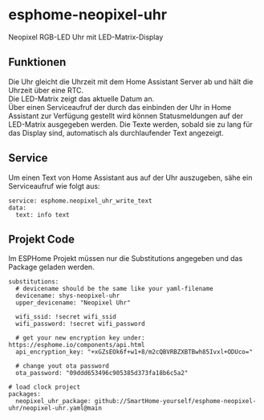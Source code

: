 # esphome-neopixel-uhr
Neopixel RGB-LED Uhr mit LED-Matrix-Display


## Funktionen
Die Uhr gleicht die Uhrzeit mit dem Home Assistant Server ab und hält die Uhrzeit über eine RTC.  
Die LED-Matrix zeigt das aktuelle Datum an.  
Über einen Serviceaufruf der durch das einbinden der Uhr in Home Assistant zur Verfügung gestellt wird können Statusmeldungen auf der LED-Matrix ausgegeben werden. Die Texte werden, sobald sie zu lang für das Display sind, automatisch als durchlaufender Text angezeigt. 


## Service
Um einen Text von Home Assistant aus auf der Uhr auszugeben, sähe ein Serviceaufruf wie folgt aus:
```
service: esphome.neopixel_uhr_write_text
data:
  text: info text
```


## Projekt Code
Im ESPHome Projekt müssen nur die Substitutions angegeben und das Package geladen werden.

```
substitutions:
  # devicename should be the same like your yaml-filename
  devicename: shys-neopixel-uhr
  upper_devicename: "Neopixel Uhr"

  wifi_ssid: !secret wifi_ssid
  wifi_password: !secret wifi_password
  
  # get your new encryption key under: https://esphome.io/components/api.html
  api_encryption_key: "+xGZsEOk6f+w1+8/m2cQBVRBZXBTBwh85Ivxl+ODUco="
  
  # change yout ota password
  ota_password: "09ddd653496c905385d373fa18b6c5a2"
  
# load clock project
packages:
  neopixel_uhr_package: github://SmartHome-yourself/esphome-neopixel-uhr/neopixel-uhr.yaml@main
```
